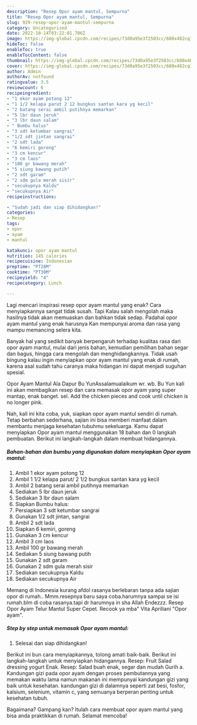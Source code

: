 ```yaml
---
description: "Resep Opor ayam mantul, Sempurna"
title: "Resep Opor ayam mantul, Sempurna"
slug: 929-resep-opor-ayam-mantul-sempurna
category: Uncategorized
date: 2022-10-14T03:22:01.706Z
image: https://img-global.cpcdn.com/recipes/73d0a95e3f2503cc/680x482cq70/opor-ayam-mantul-foto-resep-utama.jpg
hideToc: false
enableToc: true
enableTocContent: false
thumbnail: https://img-global.cpcdn.com/recipes/73d0a95e3f2503cc/680x482cq70/opor-ayam-mantul-foto-resep-utama.jpg
cover: https://img-global.cpcdn.com/recipes/73d0a95e3f2503cc/680x482cq70/opor-ayam-mantul-foto-resep-utama.jpg
author: Admin
authorAv: notfound
ratingvalue: 3.5
reviewcount: 6
recipeingredient:
- "1 ekor ayam potong 12"
- "1 1/2 kelapa parut 2 12 bungkus santan kara yg kecil"
- "2 batang serai ambil putihnya memarkan"
- "5 lbr daun jeruk"
- "3 lbr daun salam"
- " Bumbu halus"
- "3 sdt ketumbar sangrai"
- "1/2 sdt jintan sangrai"
- "2 sdt lada"
- "6 kemiri goreng"
- "3 cm kencur"
- "3 cm laos"
- "100 gr bawang merah"
- "5 siung bawang putih"
- "2 sdt garam"
- "2 sdm gula merah sisir"
- "secukupnya Kaldu"
- "secukupnya Air"
recipeinstructions:

- "Sudah jadi dan siap dihidangkan!"
categories:
- Resep
tags:
- opor
- ayam
- mantul

katakunci: opor ayam mantul 
nutrition: 145 calories
recipecuisine: Indonesian
preptime: "PT28M"
cooktime: "PT30M"
recipeyield: "4"
recipecategory: Lunch

---
```



Lagi mencari inspirasi resep opor ayam mantul yang enak? Cara menyiapkannya sangat tidak susah. Tapi Kalau salah mengolah maka hasilnya tidak akan memuaskan dan bahkan tidak sedap. Padahal opor ayam mantul yang enak harusnya Kan mempunyai aroma dan rasa yang mampu memancing selera kita.


Banyak hal yang sedikit banyak berpengaruh terhadap kualitas rasa dari opor ayam mantul, mulai dari jenis bahan, kemudian pemilihan bahan segar dan bagus, hingga cara mengolah dan menghidangkannya. Tidak usah bingung kalau ingin menyiapkan opor ayam mantul yang enak di rumah, karena asal sudah tahu caranya maka hidangan ini dapat menjadi suguhan spesial.

Opor Ayam Mantul Ala Dapur Bu YunAssalamualaikum wr. wb. Bu Yun kali ini akan membagikan resep dan cara memasak opor ayam yang super mantap, enak banget. sel. Add the chicken pieces and cook until chicken is no longer pink.


Nah, kali ini kita coba, yuk, siapkan opor ayam mantul sendiri di rumah. Tetap berbahan sederhana, sajian ini bisa memberi manfaat dalam membantu menjaga kesehatan tubuhmu sekeluarga. Kamu dapat menyiapkan Opor ayam mantul menggunakan 18 bahan dan 0 langkah pembuatan. Berikut ini langkah-langkah dalam membuat hidangannya.

<!--inarticleads1-->

##### Bahan-bahan dan bumbu yang digunakan dalam menyiapkan Opor ayam mantul:

1. Ambil 1 ekor ayam potong 12
1. Ambil 1 1/2 kelapa parut/ 2 1/2 bungkus santan kara yg kecil
1. Ambil 2 batang serai ambil putihnya memarkan
1. Sediakan 5 lbr daun jeruk
1. Sediakan 3 lbr daun salam
1. Siapkan  Bumbu halus:
1. Persiapkan 3 sdt ketumbar sangrai
1. Gunakan 1/2 sdt jintan, sangrai
1. Ambil 2 sdt lada
1. Siapkan 6 kemiri, goreng
1. Gunakan 3 cm kencur
1. Ambil 3 cm laos
1. Ambil 100 gr bawang merah
1. Sediakan 5 siung bawang putih
1. Gunakan 2 sdt garam
1. Gunakan 2 sdm gula merah sisir
1. Sediakan secukupnya Kaldu
1. Sediakan secukupnya Air


Memang di Indonesia kurang afdol rasanya berlebaran tanpa ada sajian opor di rumah.. Mmm.resepnya baru saya coba.harumnya sampai se isi rumah.blm di coba rasanya.tapi dr harumnya in sha Allah Endezzz. Resep Opor Ayam Telur Mantul Super Cepet. Recook ya mba&#34; Vita Apriliani &#34;Opor ayam&#34;. 

<!--inarticleads2-->

##### Step by step untuk memasak Opor ayam mantul:


1. Selesai dan siap dihidangkan!

Berikut ini bun cara menyiapkannya, tolong amati baik-baik. Berikut ini langkah-langkah untuk menyiapkan hidangannya. Resep: Fruit Salad dressing yogurt Enak. Resep: Salad buah enak, segar dan mudah Gurih a. Kandungan gizi pada opor ayam dengan proses pembutannya yang memakan waktu lama namun makanan ini mempunyai kandungan gizi yang baik untuk kesehatan. kandungan gizi di dalamnya seperti zat besi, fosfor, kalsium, selenium, vitamin c, yang semuanya berperan penting untuk kesehatan tubuh. 

Bagaimana? Gampang kan? Itulah cara membuat opor ayam mantul yang bisa anda praktikkan di rumah. Selamat mencoba!
